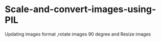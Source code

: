 # Scale-and-convert-images-using-PIL
Updating images format ,rotate images 90 degree and Resize images
